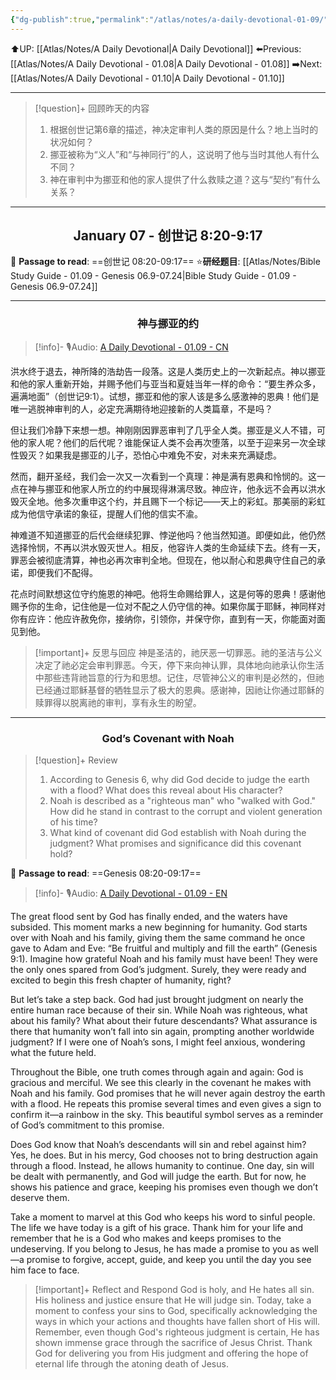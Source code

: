```yaml
---
{"dg-publish":true,"permalink":"/atlas/notes/a-daily-devotional-01-09/"}
---
```


⬆️UP: [[Atlas/Notes/A Daily Devotional\|A Daily Devotional]]
⬅️Previous: [[Atlas/Notes/A Daily Devotional - 01.08\|A Daily Devotional - 01.08]]
➡️Next: [[Atlas/Notes/A Daily Devotional - 01.10\|A Daily Devotional - 01.10]]

---

> [!question]+ 回顾昨天的内容
>1. 根据创世记第6章的描述，神决定审判人类的原因是什么？地上当时的状况如何？
>2. 挪亚被称为“义人”和“与神同行”的人，这说明了他与当时其他人有什么不同？
>3. 神在审判中为挪亚和他的家人提供了什么救赎之道？这与“契约”有什么关系？

---
## <center>January 07 - 创世记 8:20-9:17</center>

📖 **Passage to read**: ==创世记 08:20-09:17==
⭐**研经题目**: [[Atlas/Notes/Bible Study Guide - 01.09 - Genesis 06.9-07.24\|Bible Study Guide - 01.09 - Genesis 06.9-07.24]]

---
### <center>神与挪亚的约</center>

> [!info]- 🎙️Audio: [A Daily Devotional - 01.09 - CN]()

洪水终于退去，神所降的浩劫告一段落。这是人类历史上的一次新起点。神以挪亚和他的家人重新开始，并赐予他们与亚当和夏娃当年一样的命令：“要生养众多，遍满地面”（创世记9:1）。试想，挪亚和他的家人该是多么感激神的恩典！他们是唯一逃脱神审判的人，必定充满期待地迎接新的人类篇章，不是吗？

但让我们冷静下来想一想。神刚刚因罪恶审判了几乎全人类。挪亚是义人不错，可他的家人呢？他们的后代呢？谁能保证人类不会再次堕落，以至于迎来另一次全球性毁灭？如果我是挪亚的儿子，恐怕心中难免不安，对未来充满疑虑。

然而，翻开圣经，我们会一次又一次看到一个真理：神是满有恩典和怜悯的。这一点在神与挪亚和他家人所立的约中展现得淋漓尽致。神应许，他永远不会再以洪水毁灭全地。他多次重申这个约，并且赐下一个标记——天上的彩虹。那美丽的彩虹成为他信守承诺的象征，提醒人们他的信实不渝。

神难道不知道挪亚的后代会继续犯罪、悖逆他吗？他当然知道。即便如此，他仍然选择怜悯，不再以洪水毁灭世人。相反，他容许人类的生命延续下去。终有一天，罪恶会被彻底清算，神也必再次审判全地。但现在，他以耐心和恩典守住自己的承诺，即便我们不配得。

花点时间默想这位守约施恩的神吧。他将生命赐给罪人，这是何等的恩典！感谢他赐予你的生命，记住他是一位对不配之人仍守信的神。如果你属于耶稣，神同样对你有应许：他应许赦免你，接纳你，引领你，并保守你，直到有一天，你能面对面见到他。


> [!important]+ 反思与回应
> 神是圣洁的，祂厌恶一切罪恶。祂的圣洁与公义决定了祂必定会审判罪恶。今天，停下来向神认罪，具体地向祂承认你生活中那些违背祂旨意的行为和思想。记住，尽管神公义的审判是必然的，但祂已经通过耶稣基督的牺牲显示了极大的恩典。感谢神，因祂让你通过耶稣的赎罪得以脱离祂的审判，享有永生的盼望。

---
### <center>God’s Covenant with Noah</center>

> [!question]+ Review
>1. According to Genesis 6, why did God decide to judge the earth with a flood? What does this reveal about His character?
>2. Noah is described as a "righteous man" who "walked with God." How did he stand in contrast to the corrupt and violent generation of his time?
>3. What kind of covenant did God establish with Noah during the judgment? What promises and significance did this covenant hold?

📖 **Passage to read**: ==Genesis 08:20-09:17==

> [!info]- 🎙️Audio: [A Daily Devotional - 01.09 - EN]()


The great flood sent by God has finally ended, and the waters have subsided. This moment marks a new beginning for humanity. God starts over with Noah and his family, giving them the same command he once gave to Adam and Eve: “Be fruitful and multiply and fill the earth” (Genesis 9:1). Imagine how grateful Noah and his family must have been! They were the only ones spared from God’s judgment. Surely, they were ready and excited to begin this fresh chapter of humanity, right?

But let’s take a step back. God had just brought judgment on nearly the entire human race because of their sin. While Noah was righteous, what about his family? What about their future descendants? What assurance is there that humanity won’t fall into sin again, prompting another worldwide judgment? If I were one of Noah’s sons, I might feel anxious, wondering what the future held.

Throughout the Bible, one truth comes through again and again: God is gracious and merciful. We see this clearly in the covenant he makes with Noah and his family. God promises that he will never again destroy the earth with a flood. He repeats this promise several times and even gives a sign to confirm it—a rainbow in the sky. This beautiful symbol serves as a reminder of God’s commitment to this promise.

Does God know that Noah’s descendants will sin and rebel against him? Yes, he does. But in his mercy, God chooses not to bring destruction again through a flood. Instead, he allows humanity to continue. One day, sin will be dealt with permanently, and God will judge the earth. But for now, he shows his patience and grace, keeping his promises even though we don’t deserve them.

Take a moment to marvel at this God who keeps his word to sinful people. The life we have today is a gift of his grace. Thank him for your life and remember that he is a God who makes and keeps promises to the undeserving. If you belong to Jesus, he has made a promise to you as well—a promise to forgive, accept, guide, and keep you until the day you see him face to face.


> [!important]+ Reflect and Respond
>God is holy, and He hates all sin. His holiness and justice ensure that He will judge sin. Today, take a moment to confess your sins to God, specifically acknowledging the ways in which your actions and thoughts have fallen short of His will. Remember, even though God's righteous judgment is certain, He has shown immense grace through the sacrifice of Jesus Christ. Thank God for delivering you from His judgment and offering the hope of eternal life through the atoning death of Jesus.
